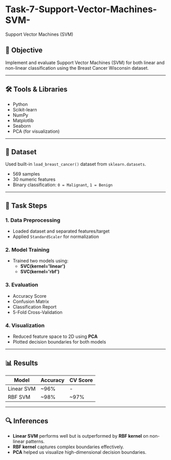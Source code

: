 # Task-7-Support-Vector-Machines-SVM-
Support Vector Machines (SVM)


## 🎯 Objective
Implement and evaluate Support Vector Machines (SVM) for both linear and non-linear classification using the Breast Cancer Wisconsin dataset.

---

## 🛠️ Tools & Libraries
- Python
- Scikit-learn
- NumPy
- Matplotlib
- Seaborn
- PCA (for visualization)

---

## 📂 Dataset
Used built-in `load_breast_cancer()` dataset from `sklearn.datasets`.

- 569 samples
- 30 numeric features
- Binary classification: `0 = Malignant`, `1 = Benign`

---

## 📌 Task Steps

### 1. Data Preprocessing
- Loaded dataset and separated features/target
- Applied `StandardScaler` for normalization

### 2. Model Training
- Trained two models using:
  - **SVC(kernel='linear')**
  - **SVC(kernel='rbf')**

### 3. Evaluation
- Accuracy Score
- Confusion Matrix
- Classification Report
- 5-Fold Cross-Validation

### 4. Visualization
- Reduced feature space to 2D using **PCA**
- Plotted decision boundaries for both models

---

## 📊 Results

| Model       | Accuracy | CV Score |
|-------------|----------|----------|
| Linear SVM  | ~96%     | -        |
| RBF SVM     | ~98%     | ~97%     |

---

## 🔍 Inferences

- **Linear SVM** performs well but is outperformed by **RBF kernel** on non-linear patterns.
- **RBF kernel** captures complex boundaries effectively.
- **PCA** helped us visualize high-dimensional decision boundaries.




